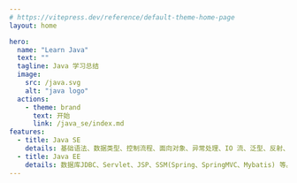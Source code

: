 ```yaml
---
# https://vitepress.dev/reference/default-theme-home-page
layout: home

hero:
  name: "Learn Java"
  text: ""
  tagline: Java 学习总结
  image:
    src: /java.svg
    alt: "java logo"
  actions:
    - theme: brand
      text: 开始
      link: /java_se/index.md
features:
  - title: Java SE
    details: 基础语法、数据类型、控制流程、面向对象、异常处理、IO 流、泛型、反射、注解等。
  - title: Java EE
    details: 数据库JDBC、Servlet、JSP、SSM(Spring、SpringMVC、Mybatis) 等。
---
```


<style>
:root {
  --vp-home-hero-name-color: transparent;
  --vp-home-hero-name-background: linear-gradient(120deg, #2365c4 30%, #ff1515);
  --vp-home-hero-image-background-image: linear-gradient(
    -45deg,
    #2365c4 60%,
    #ff1515 30%
  );
  --vp-home-hero-image-filter: blur(100px);
}

@media (min-width: 640px) {
  :root {
    --vp-home-hero-image-filter: blur(56px);
  }
}

@media (min-width: 960px) {
  :root {
    --vp-home-hero-image-filter: blur(68px);
  }
}
</style>
